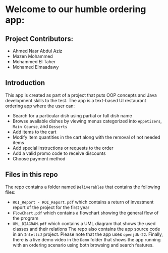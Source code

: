 # Welcome to our humble ordering app:
## Project Contributors:

* Ahmed Nasr Abdul Aziz
* Mazen Mohammed
* Mohammed El Taher
* Mohamed Elmaadawy
## Introduction
This app is created as part of a project that puts OOP concepts and Java development skills to the test. The app is a text-based UI restaurant ordering app where the user can:
* Search for a particular dish using partial or full dish name
* Browse available dishes by viewing menus categorized into `Appetizers`, `Main Course`, and `Desserts`
* Add items to the cart
* Modify item quantities in the cart along with the removal of not needed items
* Add special instructions or requests to the order
* Add a valid promo code to receive discounts
* Choose payment method
## Files in this repo
The repo contains a folder named `Deliverables` that contains the following files:
* `ROI_Report - ROI_Report.pdf` which contains a return of investment report of the project for the first year
* `FlowChart.pdf` which contains a flowchart showing the general flow of the program
* `UML_DIAGRAM.pdf` which contains a UML diagram that shows the used classes and their relations
The repo also contains the app source code in an `IntelliJ` project.
Please note that the app uses `openjdk-22`.
Finally, there is a live demo video in the `Demo` folder that shows the app running with an ordering scenario using both browsing and search features.

